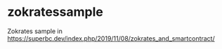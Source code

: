 # zokratessample
Zokrates sample in https://superbc.dev/index.php/2019/11/08/zokrates_and_smartcontract/

